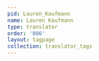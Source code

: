 ```yaml
---
pid: Lauren_Kaufmann
name: Lauren Kaufmann
type: translator
order: '086'
layout: tagpage
collection: translator_tags
---
```

